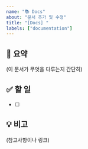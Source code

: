 ```yaml
---
name: "📚 Docs"
about: "문서 추가 및 수정"
title: "[Docs] "
labels: ["documentation"]
---
```


## 📌 요약
(이 문서가 무엇을 다루는지 간단히)

## ✅ 할 일
- [ ]

## 💡 비고
(참고사항이나 링크)